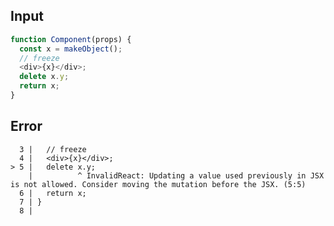 
## Input

```javascript
function Component(props) {
  const x = makeObject();
  // freeze
  <div>{x}</div>;
  delete x.y;
  return x;
}

```


## Error

```
  3 |   // freeze
  4 |   <div>{x}</div>;
> 5 |   delete x.y;
    |          ^ InvalidReact: Updating a value used previously in JSX is not allowed. Consider moving the mutation before the JSX. (5:5)
  6 |   return x;
  7 | }
  8 |
```
          
      